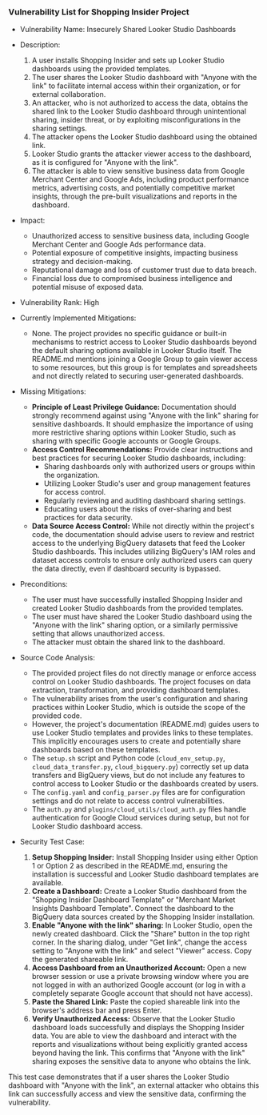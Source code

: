 ### Vulnerability List for Shopping Insider Project

* Vulnerability Name: Insecurely Shared Looker Studio Dashboards
* Description:
    1. A user installs Shopping Insider and sets up Looker Studio dashboards using the provided templates.
    2. The user shares the Looker Studio dashboard with "Anyone with the link" to facilitate internal access within their organization, or for external collaboration.
    3. An attacker, who is not authorized to access the data, obtains the shared link to the Looker Studio dashboard through unintentional sharing, insider threat, or by exploiting misconfigurations in the sharing settings.
    4. The attacker opens the Looker Studio dashboard using the obtained link.
    5. Looker Studio grants the attacker viewer access to the dashboard, as it is configured for "Anyone with the link".
    6. The attacker is able to view sensitive business data from Google Merchant Center and Google Ads, including product performance metrics, advertising costs, and potentially competitive market insights, through the pre-built visualizations and reports in the dashboard.
* Impact:
    - Unauthorized access to sensitive business data, including Google Merchant Center and Google Ads performance data.
    - Potential exposure of competitive insights, impacting business strategy and decision-making.
    - Reputational damage and loss of customer trust due to data breach.
    - Financial loss due to compromised business intelligence and potential misuse of exposed data.
* Vulnerability Rank: High
* Currently Implemented Mitigations:
    - None. The project provides no specific guidance or built-in mechanisms to restrict access to Looker Studio dashboards beyond the default sharing options available in Looker Studio itself. The README.md mentions joining a Google Group to gain viewer access to some resources, but this group is for templates and spreadsheets and not directly related to securing user-generated dashboards.
* Missing Mitigations:
    - **Principle of Least Privilege Guidance:** Documentation should strongly recommend against using "Anyone with the link" sharing for sensitive dashboards. It should emphasize the importance of using more restrictive sharing options within Looker Studio, such as sharing with specific Google accounts or Google Groups.
    - **Access Control Recommendations:** Provide clear instructions and best practices for securing Looker Studio dashboards, including:
        - Sharing dashboards only with authorized users or groups within the organization.
        - Utilizing Looker Studio's user and group management features for access control.
        - Regularly reviewing and auditing dashboard sharing settings.
        - Educating users about the risks of over-sharing and best practices for data security.
    - **Data Source Access Control:** While not directly within the project's code, the documentation should advise users to review and restrict access to the underlying BigQuery datasets that feed the Looker Studio dashboards. This includes utilizing BigQuery's IAM roles and dataset access controls to ensure only authorized users can query the data directly, even if dashboard security is bypassed.
* Preconditions:
    - The user must have successfully installed Shopping Insider and created Looker Studio dashboards from the provided templates.
    - The user must have shared the Looker Studio dashboard using the "Anyone with the link" sharing option, or a similarly permissive setting that allows unauthorized access.
    - The attacker must obtain the shared link to the dashboard.
* Source Code Analysis:
    - The provided project files do not directly manage or enforce access control on Looker Studio dashboards. The project focuses on data extraction, transformation, and providing dashboard templates.
    - The vulnerability arises from the user's configuration and sharing practices within Looker Studio, which is outside the scope of the provided code.
    - However, the project's documentation (README.md) guides users to use Looker Studio templates and provides links to these templates. This implicitly encourages users to create and potentially share dashboards based on these templates.
    - The `setup.sh` script and Python code (`cloud_env_setup.py`, `cloud_data_transfer.py`, `cloud_bigquery.py`) correctly set up data transfers and BigQuery views, but do not include any features to control access to Looker Studio or the dashboards created by users.
    - The `config.yaml` and `config_parser.py` files are for configuration settings and do not relate to access control vulnerabilities.
    - The `auth.py` and `plugins/cloud_utils/cloud_auth.py` files handle authentication for Google Cloud services during setup, but not for Looker Studio dashboard access.

* Security Test Case:
    1. **Setup Shopping Insider:** Install Shopping Insider using either Option 1 or Option 2 as described in the README.md, ensuring the installation is successful and Looker Studio dashboard templates are available.
    2. **Create a Dashboard:** Create a Looker Studio dashboard from the "Shopping Insider Dashboard Template" or "Merchant Market Insights Dashboard Template". Connect the dashboard to the BigQuery data sources created by the Shopping Insider installation.
    3. **Enable "Anyone with the link" sharing:** In Looker Studio, open the newly created dashboard. Click the "Share" button in the top right corner. In the sharing dialog, under "Get link", change the access setting to "Anyone with the link" and select "Viewer" access. Copy the generated shareable link.
    4. **Access Dashboard from an Unauthorized Account:** Open a new browser session or use a private browsing window where you are not logged in with an authorized Google account (or log in with a completely separate Google account that should not have access).
    5. **Paste the Shared Link:** Paste the copied shareable link into the browser's address bar and press Enter.
    6. **Verify Unauthorized Access:** Observe that the Looker Studio dashboard loads successfully and displays the Shopping Insider data. You are able to view the dashboard and interact with the reports and visualizations without being explicitly granted access beyond having the link. This confirms that "Anyone with the link" sharing exposes the sensitive data to anyone who obtains the link.

This test case demonstrates that if a user shares the Looker Studio dashboard with "Anyone with the link", an external attacker who obtains this link can successfully access and view the sensitive data, confirming the vulnerability.